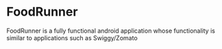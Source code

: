 # FoodRunner
FoodRunner is a fully functional android application whose functionality is similar to applications such as Swiggy/Zomato
